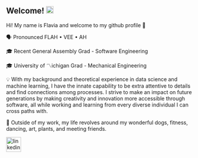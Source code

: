 ## Welcome! <img src='https://camo.githubusercontent.com/e8e7b06ecf583bc040eb60e44eb5b8e0ecc5421320a92929ce21522dbc34c891/68747470733a2f2f6d656469612e67697068792e636f6d2f6d656469612f6876524a434c467a6361737252346961377a2f67697068792e676966' alt='waving' height='20'> 
Hi! My name is Flavia and welcome to my github profile 🔆

🗣 Pronounced FLAH • VEE • AH

🎓 Recent General Assembly Grad - Software Engineering

🎓 University of 〽️ichigan Grad - Mechanical Engineering

💡 With my background and theoretical experience in data science and machine learning, I have the innate capability to be extra attentive to details and find connections among processes. I strive to make an impact on future generations by making creativity and innovation more accessible through software, all while working and learning from every diverse individual I can cross paths with.

🧩 Outside of my work, my life revolves around my wonderful dogs, fitness, dancing, art, plants, and meeting friends.

[<img src='https://cdn.jsdelivr.net/npm/simple-icons@3.0.1/icons/linkedin.svg' alt='linkedin' height='40'>](https://www.linkedin.com/in/https://www.linkedin.com/in/aalmendras//)

<!--
**A-Almendras/A-Almendras** is a ✨ _special_ ✨ repository because its `README.md` (this file) appears on your GitHub profile.

Here are some ideas to get you started:

- 🔭 I’m currently working on ...
- 🌱 I’m currently learning ...
- 👯 I’m looking to collaborate on ...
- 🤔 I’m looking for help with ...
- 💬 Ask me about ...
- 📫 How to reach me: ...
- 😄 Pronouns: ...
- ⚡ Fun fact: ...
## Welcome! 👋
-->
